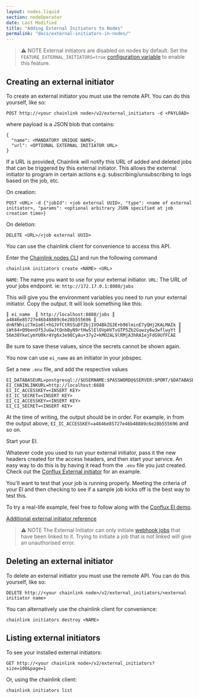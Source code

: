 ```yaml
---
layout: nodes.liquid
section: nodeOperator
date: Last Modified
title: "Adding External Initiators to Nodes"
permalink: "docs/external-initiators-in-nodes/"
---
```


> ⚠️ NOTE
> External initiators are disabled on nodes by default. Set the `FEATURE_EXTERNAL_INITIATORS=true` [configuration variable](/docs/configuration-variables/#feature_external_initiators) to enable this feature.

## Creating an external initiator

To create an external initiator you must use the remote API. You can do this yourself, like so:

```
POST http://<your chainlink node>/v2/external_initiators -d <PAYLOAD>
```

where payload is a JSON blob that contains:

```
{
  "name": <MANDATORY UNIQUE NAME>,
  "url": <OPTIONAL EXTERNAL INITIATOR URL>
}
```

If a URL is provided, Chainlink will notify this URL of added and deleted jobs that can be triggered by this external initiator. This allows the external initiator to program in certain actions e.g. subscribing/unsubscribing to logs based on the job, etc.

On creation:

```
POST <URL> -d {"jobId": <job external UUID>, "type": <name of external initiator>, "params": <optional arbitrary JSON specified at job creation time>}
```

On deletion:

```
DELETE <URL>/<job external UUID>
```

You can use the chainlink client for convenience to access this API.

Enter the [Chainlink nodes CLI](/docs/miscellaneous/#execute-commands-running-docker) and run the following command
```
chainlink initiators create <NAME> <URL>
```

`NAME`: The name you want to use for your external initiator.
`URL`: The URL of your jobs endpoint. ie: `http://172.17.0.1:8080/jobs`

This will give you the environment variables you need to run your external initiator. Copy the output. It will look something like this:

```
║ ei_name  ║ http://localhost:8080/jobs ║ a4846e85727e46b48889c6e28b555696 ║ dnNfNhiiCTm1o6l+hGJVfCtRSSuDfZbj1VO4BkZG3E+b96lminE7yQHj2KALMAIk ║ iWt64+Q9benOf5JuGwJtQnbByN9rtHwSlElOVpHVTvGTP5Zb2Guwzy6w3wflwyYt ║ 56m38YkeCymYU0kr4Yg6x3e98CyAu+37y2+kMO2AL9lRMjA3hRA1ejFdG9UfFCAE
```

Be sure to save these values, since the secrets cannot be shown again.

You now can use `ei_name` as an initiator in your jobspec.

Set a new `.env` file, and add the respective values

```
EI_DATABASEURL=postgresql://$USERNAME:$PASSWORD@$SERVER:$PORT/$DATABASE
EI_CHAINLINKURL=http://localhost:6688
EI_IC_ACCESSKEY=<INSERT KEY>
EI_IC_SECRET=<INSERT KEY>
EI_CI_ACCESSKEY=<INSERT KEY>
EI_CI_SECRET=<INSERT KEY>
```
At the time of writing, the output should be in order. For example, in from the output above, `EI_IC_ACCESSKEY=a4846e85727e46b48889c6e28b555696` and so on.

Start your EI.

Whatever code you used to run your external initiator, pass it the new headers created for the access headers, and then start your service. An easy way to do this is by having it read from the `.env` file you just created. Check out the <a href="https://github.com/Conflux-Network-Global/demo-cfx-chainlink" target="_blank">Conflux External initiator</a> for an example.

You'll want to test that your job is running properly. Meeting the criteria of your EI and then checking to see if a sample job kicks off is the best way to test this.

To try a real-life example, feel free to follow along with the <a href="https://www.youtube.com/watch?v=J8oJEp4qz5w">Conflux EI demo</a>.

<a href="https://github.com/smartcontractkit/chainlink/wiki/External-Initiators">Additional external initiator reference</a>

> ⚠️ NOTE
> The External Initiator can only initiate [webhook jobs](/docs/jobs/types/webhook) that have been linked to it. Trying to initiate a job that is not linked will give an unauthorised error.

## Deleting an external initiator

To delete an external initiator you must use the remote API. You can do this yourself, like so:

```
DELETE http://<your chainlink node>/v2/external_initiators/<external initiator name>
```

You can alternatively use the chainlink client for convenience:
```
chainlink initiators destroy <NAME>
```

## Listing external initiators

To see your installed external initiators:

```
GET http://<your chainlink node>/v2/external_initiators?size=100&page=1
```

Or, using the chainlink client:
```
chainlink initiators list
```

